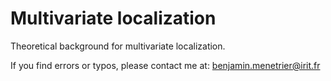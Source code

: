 # Multivariate localization

Theoretical background for multivariate localization.

If you find errors or typos, please contact me at: benjamin.menetrier@irit.fr
